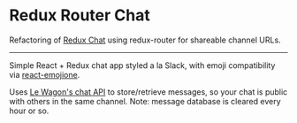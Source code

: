 # Redux Router Chat

Refactoring of [Redux Chat](https://github.com/clairefro/chat-redux) using redux-router for shareable channel URLs.

---------------------------------------------------
Simple React + Redux chat app styled a la Slack, with emoji compatibility via [react-emojione](https://www.npmjs.com/package/react-emojione). 

Uses [Le Wagon's chat API](https://github.com/lewagon/wagon-chat-api) to store/retrieve messages, so your chat is public with others in the same channel. Note: message database is cleared every hour or so.
